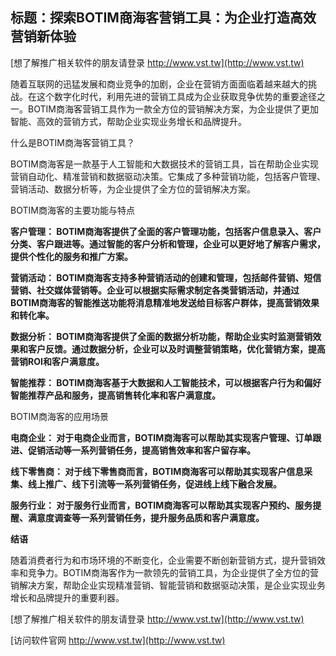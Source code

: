 ## **标题：探索BOTIM商海客营销工具：为企业打造高效营销新体验**

[想了解推广相关软件的朋友请登录 http://www.vst.tw](http://www.vst.tw)

随着互联网的迅猛发展和商业竞争的加剧，企业在营销方面面临着越来越大的挑战。在这个数字化时代，利用先进的营销工具成为企业获取竞争优势的重要途径之一。BOTIM商海客营销工具作为一款全方位的营销解决方案，为企业提供了更加智能、高效的营销方式，帮助企业实现业务增长和品牌提升。

什么是BOTIM商海客营销工具？

BOTIM商海客是一款基于人工智能和大数据技术的营销工具，旨在帮助企业实现营销自动化、精准营销和数据驱动决策。它集成了多种营销功能，包括客户管理、营销活动、数据分析等，为企业提供了全方位的营销解决方案。

BOTIM商海客的主要功能与特点

**客户管理： BOTIM商海客提供了全面的客户管理功能，包括客户信息录入、客户分类、客户跟进等。通过智能的客户分析和管理，企业可以更好地了解客户需求，提供个性化的服务和推广方案。**

**营销活动： BOTIM商海客支持多种营销活动的创建和管理，包括邮件营销、短信营销、社交媒体营销等。企业可以根据实际需求制定各类营销活动，并通过BOTIM商海客的智能推送功能将消息精准地发送给目标客户群体，提高营销效果和转化率。**

**数据分析： BOTIM商海客提供了全面的数据分析功能，帮助企业实时监测营销效果和客户反馈。通过数据分析，企业可以及时调整营销策略，优化营销方案，提高营销ROI和客户满意度。**

**智能推荐： BOTIM商海客基于大数据和人工智能技术，可以根据客户行为和偏好智能推荐产品和服务，提高销售转化率和客户满意度。**

BOTIM商海客的应用场景

**电商企业： 对于电商企业而言，BOTIM商海客可以帮助其实现客户管理、订单跟进、促销活动等一系列营销任务，提高销售效率和客户留存率。**

**线下零售商： 对于线下零售商而言，BOTIM商海客可以帮助其实现客户信息采集、线上推广、线下引流等一系列营销任务，促进线上线下融合发展。**

**服务行业： 对于服务行业而言，BOTIM商海客可以帮助其实现客户预约、服务提醒、满意度调查等一系列营销任务，提升服务品质和客户满意度。**

**结语**

随着消费者行为和市场环境的不断变化，企业需要不断创新营销方式，提升营销效率和竞争力。BOTIM商海客作为一款领先的营销工具，为企业提供了全方位的营销解决方案，帮助企业实现精准营销、智能营销和数据驱动决策，是企业实现业务增长和品牌提升的重要利器。

[想了解推广相关软件的朋友请登录 http://www.vst.tw](http://www.vst.tw)


[访问软件官网 http://www.vst.tw](http://www.vst.tw)
